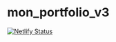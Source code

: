 # mon_portfolio_v3
 
[![Netlify Status](https://api.netlify.com/api/v1/badges/f28d4432-c06e-48cc-8511-0d9b13f9de62/deploy-status)](https://app.netlify.com/sites/oswaldchartrain/deploys)